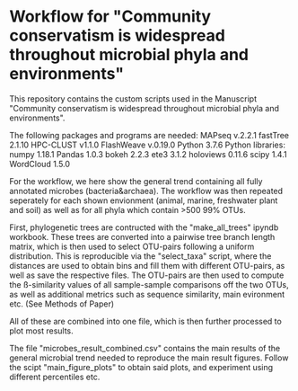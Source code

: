# Workflow for "Community conservatism is widespread throughout microbial phyla and environments"


This repository contains the custom scripts used in the Manuscript "Community conservatism is widespread throughout microbial phyla and environments". 

The following packages and programs are needed:
MAPseq v.2.2.1 
fastTree  2.1.10
HPC-CLUST v1.1.0 
FlashWeave v.0.19.0 
Python 3.7.6
Python libraries:
    numpy 1.18.1
    Pandas 1.0.3
    bokeh 2.2.3
    ete3 3.1.2
    holoviews 0.11.6
    scipy 1.4.1
    WordCloud 1.5.0  


For the workflow, we here show the general trend containing all fully annotated microbes (bacteria&archaea). The workflow was then repeated seperately for each shown envionment (animal, marine, freshwater plant and soil) as well as for all phyla which contain >500 99% OTUs. 

First, phylogenetic trees are contructed with the "make_all_trees" ipyndb workbook. These trees are converted into a pairwise tree branch length matrix, which is then used to select OTU-pairs following a uniform distribution. This is reproducible via the "select_taxa" script, where the distances are used to obtain bins and fill them with different OTU-pairs, as well as save the respective files. The OTU-pairs are then used to compute the ß-similarity values of all sample-sample comparisons off the two OTUs, as well as additional metrics such as sequence similarity, main evironment etc. (See Methods of Paper) 

All of these are combined into one file, which is then further processed to plot most results.

The file "microbes_result_combined.csv" contains the main results of the general microbial trend needed to reproduce the main result figures. Follow the scipt "main_figure_plots" to obtain said plots, and experiment using different percentiles etc. 
